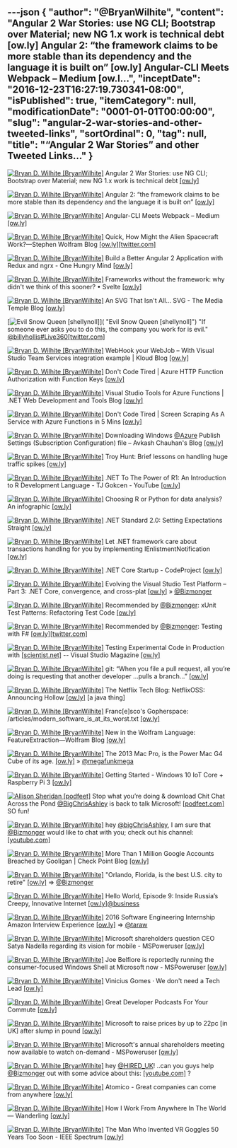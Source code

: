 ---json
{
  "author": "@BryanWilhite",
  "content": "Angular 2 War Stories: use NG CLI; Bootstrap over Material; new NG 1.x work is technical debt [ow.ly] Angular 2: “the framework claims to be more stable than its dependency and the language it is built on” [ow.ly] Angular-CLI Meets Webpack – Medium [ow.l...",
  "inceptDate": "2016-12-23T16:27:19.730341-08:00",
  "isPublished": true,
  "itemCategory": null,
  "modificationDate": "0001-01-01T00:00:00",
  "slug": "angular-2-war-stories-and-other-tweeted-links",
  "sortOrdinal": 0,
  "tag": null,
  "title": "“Angular 2 War Stories” and other Tweeted Links…"
}
---

[<img alt="Bryan D. Wilhite [BryanWilhite]" src="https://songhay.blob.core.windows.net/shared-social-twitter/BryanWilhite.jpeg">](http://t.co/UNdqV0Z1zz "Bryan D. Wilhite [BryanWilhite]") Angular 2 War Stories: use NG CLI; Bootstrap over Material; new NG 1.x work is technical debt [[ow.ly]](http://ow.ly/E2Ph306Jh0Z)

[<img alt="Bryan D. Wilhite [BryanWilhite]" src="https://songhay.blob.core.windows.net/shared-social-twitter/BryanWilhite.jpeg">](http://t.co/UNdqV0Z1zz "Bryan D. Wilhite [BryanWilhite]") Angular 2: “the framework claims to be more stable than its dependency and the language it is built on” [[ow.ly]](http://ow.ly/6qwv306JobX)

[<img alt="Bryan D. Wilhite [BryanWilhite]" src="https://songhay.blob.core.windows.net/shared-social-twitter/BryanWilhite.jpeg">](http://t.co/UNdqV0Z1zz "Bryan D. Wilhite [BryanWilhite]") Angular-CLI Meets Webpack – Medium [[ow.ly]](http://ow.ly/CGZA306J8pT)

[<img alt="Bryan D. Wilhite [BryanWilhite]" src="https://songhay.blob.core.windows.net/shared-social-twitter/BryanWilhite.jpeg">](http://t.co/UNdqV0Z1zz "Bryan D. Wilhite [BryanWilhite]") Quick, How Might the Alien Spacecraft Work?—Stephen Wolfram Blog [[ow.ly]](http://ow.ly/Ml27306LILz)[[twitter.com]](https://twitter.com/BryanWilhite/status/810802200804896769/photo/1)

[<img alt="Bryan D. Wilhite [BryanWilhite]" src="https://songhay.blob.core.windows.net/shared-social-twitter/BryanWilhite.jpeg">](http://t.co/UNdqV0Z1zz "Bryan D. Wilhite [BryanWilhite]") Build a Better Angular 2 Application with Redux and ngrx - One Hungry Mind [[ow.ly]](http://ow.ly/A3A3306JhvW)

[<img alt="Bryan D. Wilhite [BryanWilhite]" src="https://songhay.blob.core.windows.net/shared-social-twitter/BryanWilhite.jpeg">](http://t.co/UNdqV0Z1zz "Bryan D. Wilhite [BryanWilhite]") Frameworks without the framework: why didn't we think of this sooner? • Svelte [[ow.ly]](http://ow.ly/HlMo306PWIh)

[<img alt="Bryan D. Wilhite [BryanWilhite]" src="https://songhay.blob.core.windows.net/shared-social-twitter/BryanWilhite.jpeg">](http://t.co/UNdqV0Z1zz "Bryan D. Wilhite [BryanWilhite]") An SVG That Isn't All... SVG - The Media Temple Blog [[ow.ly]](http://ow.ly/q6Ct306PVLA)

[<img alt="Evil Snow Queen [shellynoll]" src="https://songhay.blob.core.windows.net/shared-social-twitter/shellynoll.jpg">]( "Evil Snow Queen [shellynoll]") "If someone ever asks you to do this, the company you work for is evil." [@billyhollis](http://twitter.com/billyhollis)[#Live360](http://twitter.com/search?q=%23Live360)[[twitter.com]](https://twitter.com/shellynoll/status/806968049274339330/photo/1)

[<img alt="Bryan D. Wilhite [BryanWilhite]" src="https://songhay.blob.core.windows.net/shared-social-twitter/BryanWilhite.jpeg">](http://t.co/UNdqV0Z1zz "Bryan D. Wilhite [BryanWilhite]") WebHook your WebJob – With Visual Studio Team Services integration example | Kloud Blog [[ow.ly]](http://ow.ly/OfMN306GN8h)

[<img alt="Bryan D. Wilhite [BryanWilhite]" src="https://songhay.blob.core.windows.net/shared-social-twitter/BryanWilhite.jpeg">](http://t.co/UNdqV0Z1zz "Bryan D. Wilhite [BryanWilhite]") Don't Code Tired | Azure HTTP Function Authorization with Function Keys [[ow.ly]](http://ow.ly/N25B306Gu54)

[<img alt="Bryan D. Wilhite [BryanWilhite]" src="https://songhay.blob.core.windows.net/shared-social-twitter/BryanWilhite.jpeg">](http://t.co/UNdqV0Z1zz "Bryan D. Wilhite [BryanWilhite]") Visual Studio Tools for Azure Functions | .NET Web Development and Tools Blog [[ow.ly]](http://ow.ly/UJk9306L0dm)

[<img alt="Bryan D. Wilhite [BryanWilhite]" src="https://songhay.blob.core.windows.net/shared-social-twitter/BryanWilhite.jpeg">](http://t.co/UNdqV0Z1zz "Bryan D. Wilhite [BryanWilhite]") Don't Code Tired | Screen Scraping As A Service with Azure Functions in 5 Mins [[ow.ly]](http://ow.ly/gFjq306L0tp)

[<img alt="Bryan D. Wilhite [BryanWilhite]" src="https://songhay.blob.core.windows.net/shared-social-twitter/BryanWilhite.jpeg">](http://t.co/UNdqV0Z1zz "Bryan D. Wilhite [BryanWilhite]") Downloading Windows [@Azure](http://twitter.com/Azure) Publish Settings (Subscription Configuration) file – Avkash Chauhan's Blog [[ow.ly]](http://ow.ly/LhrP306GLs8)

[<img alt="Bryan D. Wilhite [BryanWilhite]" src="https://songhay.blob.core.windows.net/shared-social-twitter/BryanWilhite.jpeg">](http://t.co/UNdqV0Z1zz "Bryan D. Wilhite [BryanWilhite]") Troy Hunt: Brief lessons on handling huge traffic spikes [[ow.ly]](http://ow.ly/31nC306GtYb)

[<img alt="Bryan D. Wilhite [BryanWilhite]" src="https://songhay.blob.core.windows.net/shared-social-twitter/BryanWilhite.jpeg">](http://t.co/UNdqV0Z1zz "Bryan D. Wilhite [BryanWilhite]") .NET To The Power of R1: An Introduction to R Development Language - TJ Gokcen - YouTube [[ow.ly]](http://ow.ly/Xs9A306JjI4)

[<img alt="Bryan D. Wilhite [BryanWilhite]" src="https://songhay.blob.core.windows.net/shared-social-twitter/BryanWilhite.jpeg">](http://t.co/UNdqV0Z1zz "Bryan D. Wilhite [BryanWilhite]") Choosing R or Python for data analysis? An infographic [[ow.ly]](http://ow.ly/GcQx306LBHn)

[<img alt="Bryan D. Wilhite [BryanWilhite]" src="https://songhay.blob.core.windows.net/shared-social-twitter/BryanWilhite.jpeg">](http://t.co/UNdqV0Z1zz "Bryan D. Wilhite [BryanWilhite]") .NET Standard 2.0: Setting Expectations Straight [[ow.ly]](http://ow.ly/PbJ6306GuaT)

[<img alt="Bryan D. Wilhite [BryanWilhite]" src="https://songhay.blob.core.windows.net/shared-social-twitter/BryanWilhite.jpeg">](http://t.co/UNdqV0Z1zz "Bryan D. Wilhite [BryanWilhite]") Let .NET framework care about transactions handling for you by implementing IEnlistmentNotification [[ow.ly]](http://ow.ly/WRhR306IWW9)

[<img alt="Bryan D. Wilhite [BryanWilhite]" src="https://songhay.blob.core.windows.net/shared-social-twitter/BryanWilhite.jpeg">](http://t.co/UNdqV0Z1zz "Bryan D. Wilhite [BryanWilhite]") .NET Core Startup - CodeProject [[ow.ly]](http://ow.ly/KqtO306Gugm)

[<img alt="Bryan D. Wilhite [BryanWilhite]" src="https://songhay.blob.core.windows.net/shared-social-twitter/BryanWilhite.jpeg">](http://t.co/UNdqV0Z1zz "Bryan D. Wilhite [BryanWilhite]") Evolving the Visual Studio Test Platform – Part 3: .NET Core, convergence, and cross-plat [[ow.ly]](http://ow.ly/o9J2306GuoS) » [@Bizmonger](http://twitter.com/Bizmonger)

[<img alt="Bryan D. Wilhite [BryanWilhite]" src="https://songhay.blob.core.windows.net/shared-social-twitter/BryanWilhite.jpeg">](http://t.co/UNdqV0Z1zz "Bryan D. Wilhite [BryanWilhite]") Recommended by [@Bizmonger](http://twitter.com/Bizmonger): xUnit Test Patterns: Refactoring Test Code [[ow.ly]](http://ow.ly/G5Ql306EvvM)

[<img alt="Bryan D. Wilhite [BryanWilhite]" src="https://songhay.blob.core.windows.net/shared-social-twitter/BryanWilhite.jpeg">](http://t.co/UNdqV0Z1zz "Bryan D. Wilhite [BryanWilhite]") Recommended by [@Bizmonger](http://twitter.com/Bizmonger): Testing with F# [[ow.ly]](http://ow.ly/vHlr306EvjH)[[twitter.com]](https://twitter.com/BryanWilhite/status/808733876206141440/photo/1)

[<img alt="Bryan D. Wilhite [BryanWilhite]" src="https://songhay.blob.core.windows.net/shared-social-twitter/BryanWilhite.jpeg">](http://t.co/UNdqV0Z1zz "Bryan D. Wilhite [BryanWilhite]") Testing Experimental Code in Production with [[scientist.net]](http://Scientist.NET) -- Visual Studio Magazine [[ow.ly]](http://ow.ly/sQlu306L0mi)

[<img alt="Bryan D. Wilhite [BryanWilhite]" src="https://songhay.blob.core.windows.net/shared-social-twitter/BryanWilhite.jpeg">](http://t.co/UNdqV0Z1zz "Bryan D. Wilhite [BryanWilhite]") git: “When you file a pull request, all you’re doing is requesting that another developer …pulls a branch…” [[ow.ly]](http://ow.ly/yDBL306J5Xv)

[<img alt="Bryan D. Wilhite [BryanWilhite]" src="https://songhay.blob.core.windows.net/shared-social-twitter/BryanWilhite.jpeg">](http://t.co/UNdqV0Z1zz "Bryan D. Wilhite [BryanWilhite]") The Netflix Tech Blog: NetflixOSS: Announcing Hollow [[ow.ly]](http://ow.ly/l32G306PWdP) [a java thing] 

[<img alt="Bryan D. Wilhite [BryanWilhite]" src="https://songhay.blob.core.windows.net/shared-social-twitter/BryanWilhite.jpeg">](http://t.co/UNdqV0Z1zz "Bryan D. Wilhite [BryanWilhite]") Franc[e]sco's Gopherspace: /articles/modern_software_is_at_its_worst.txt [[ow.ly]](http://ow.ly/ilyi306DPjh)

[<img alt="Bryan D. Wilhite [BryanWilhite]" src="https://songhay.blob.core.windows.net/shared-social-twitter/BryanWilhite.jpeg">](http://t.co/UNdqV0Z1zz "Bryan D. Wilhite [BryanWilhite]") New in the Wolfram Language: FeatureExtraction—Wolfram Blog [[ow.ly]](http://ow.ly/ODmx306LHY4)

[<img alt="Bryan D. Wilhite [BryanWilhite]" src="https://songhay.blob.core.windows.net/shared-social-twitter/BryanWilhite.jpeg">](http://t.co/UNdqV0Z1zz "Bryan D. Wilhite [BryanWilhite]") The 2013 Mac Pro, is the Power Mac G4 Cube of its age. [[ow.ly]](http://ow.ly/fx6S306GtDO) » [@megafunkmega](http://twitter.com/megafunkmega)

[<img alt="Bryan D. Wilhite [BryanWilhite]" src="https://songhay.blob.core.windows.net/shared-social-twitter/BryanWilhite.jpeg">](http://t.co/UNdqV0Z1zz "Bryan D. Wilhite [BryanWilhite]") Getting Started - Windows 10 IoT Core + Raspberry Pi 3 [[ow.ly]](http://ow.ly/gf2e306Ls2L)

[<img alt="Allison Sheridan [podfeet]" src="https://songhay.blob.core.windows.net/shared-social-twitter/podfeet.jpg">](http://t.co/7BrIfzMZt7 "Allison Sheridan [podfeet]") Stop what you’re doing &amp; download Chit Chat Across the Pond [@BigChrisAshley](http://twitter.com/BigChrisAshley) is back to talk Microsoft! [[podfeet.com]](http://www.podfeet.com/blog/2016/12/ccatp-468/) SO fun! 

[<img alt="Bryan D. Wilhite [BryanWilhite]" src="https://songhay.blob.core.windows.net/shared-social-twitter/BryanWilhite.jpeg">](http://t.co/UNdqV0Z1zz "Bryan D. Wilhite [BryanWilhite]") hey [@bigChrisAshley](http://twitter.com/bigChrisAshley), I am sure that [@Bizmonger](http://twitter.com/Bizmonger) would like to chat with you; check out his channel: [[youtube.com]](https://www.youtube.com/user/Bizmonger)

[<img alt="Bryan D. Wilhite [BryanWilhite]" src="https://songhay.blob.core.windows.net/shared-social-twitter/BryanWilhite.jpeg">](http://t.co/UNdqV0Z1zz "Bryan D. Wilhite [BryanWilhite]") More Than 1 Million Google Accounts Breached by Gooligan | Check Point Blog [[ow.ly]](http://ow.ly/9Z6a306Gtf0)

[<img alt="Bryan D. Wilhite [BryanWilhite]" src="https://songhay.blob.core.windows.net/shared-social-twitter/BryanWilhite.jpeg">](http://t.co/UNdqV0Z1zz "Bryan D. Wilhite [BryanWilhite]") "Orlando, Florida, is the best U.S. city to retire" [[ow.ly]](http://ow.ly/ycts3076Gvs) =&gt; [@Bizmonger](http://twitter.com/Bizmonger)

[<img alt="Bryan D. Wilhite [BryanWilhite]" src="https://songhay.blob.core.windows.net/shared-social-twitter/BryanWilhite.jpeg">](http://t.co/UNdqV0Z1zz "Bryan D. Wilhite [BryanWilhite]") Hello World, Episode 9: Inside Russia’s Creepy, Innovative Internet [[ow.ly]](http://ow.ly/U3Dk306GW61)[@business](http://twitter.com/business)

[<img alt="Bryan D. Wilhite [BryanWilhite]" src="https://songhay.blob.core.windows.net/shared-social-twitter/BryanWilhite.jpeg">](http://t.co/UNdqV0Z1zz "Bryan D. Wilhite [BryanWilhite]") 2016 Software Engineering Internship Amazon Interview Experience [[ow.ly]](http://ow.ly/l7NG306GVZa) =&gt; [@taraw](http://twitter.com/taraw)

[<img alt="Bryan D. Wilhite [BryanWilhite]" src="https://songhay.blob.core.windows.net/shared-social-twitter/BryanWilhite.jpeg">](http://t.co/UNdqV0Z1zz "Bryan D. Wilhite [BryanWilhite]") Microsoft shareholders question CEO Satya Nadella regarding its vision for mobile - MSPoweruser [[ow.ly]](http://ow.ly/yJpP306GWKy)

[<img alt="Bryan D. Wilhite [BryanWilhite]" src="https://songhay.blob.core.windows.net/shared-social-twitter/BryanWilhite.jpeg">](http://t.co/UNdqV0Z1zz "Bryan D. Wilhite [BryanWilhite]") Joe Belfiore is reportedly running the consumer-focused Windows Shell at Microsoft now - MSPoweruser [[ow.ly]](http://ow.ly/66OI306GWRy)

[<img alt="Bryan D. Wilhite [BryanWilhite]" src="https://songhay.blob.core.windows.net/shared-social-twitter/BryanWilhite.jpeg">](http://t.co/UNdqV0Z1zz "Bryan D. Wilhite [BryanWilhite]") Vinicius Gomes · We don't need a Tech Lead [[ow.ly]](http://ow.ly/pBAY306KZYE)

[<img alt="Bryan D. Wilhite [BryanWilhite]" src="https://songhay.blob.core.windows.net/shared-social-twitter/BryanWilhite.jpeg">](http://t.co/UNdqV0Z1zz "Bryan D. Wilhite [BryanWilhite]") Great Developer Podcasts For Your Commute [[ow.ly]](http://ow.ly/J9a8306IWG5)

[<img alt="Bryan D. Wilhite [BryanWilhite]" src="https://songhay.blob.core.windows.net/shared-social-twitter/BryanWilhite.jpeg">](http://t.co/UNdqV0Z1zz "Bryan D. Wilhite [BryanWilhite]") Microsoft to raise prices by up to 22pc [in UK] after slump in pound [[ow.ly]](http://ow.ly/b5ZM306HsCR)

[<img alt="Bryan D. Wilhite [BryanWilhite]" src="https://songhay.blob.core.windows.net/shared-social-twitter/BryanWilhite.jpeg">](http://t.co/UNdqV0Z1zz "Bryan D. Wilhite [BryanWilhite]") Microsoft's annual shareholders meeting now available to watch on-demand - MSPoweruser [[ow.ly]](http://ow.ly/xcvl306L0DH)

[<img alt="Bryan D. Wilhite [BryanWilhite]" src="https://songhay.blob.core.windows.net/shared-social-twitter/BryanWilhite.jpeg">](http://t.co/UNdqV0Z1zz "Bryan D. Wilhite [BryanWilhite]") hey [@HIRED_UK](http://twitter.com/HIRED_UK)! ..can you guys help [@Bizmonger](http://twitter.com/Bizmonger) out with some advice about this: [[youtube.com]](https://www.youtube.com/watch?v=DeOJ7JU3yic&t=3s) ? 

[<img alt="Bryan D. Wilhite [BryanWilhite]" src="https://songhay.blob.core.windows.net/shared-social-twitter/BryanWilhite.jpeg">](http://t.co/UNdqV0Z1zz "Bryan D. Wilhite [BryanWilhite]") Atomico - Great companies can come from anywhere [[ow.ly]](http://ow.ly/qYJe306NzKU)

[<img alt="Bryan D. Wilhite [BryanWilhite]" src="https://songhay.blob.core.windows.net/shared-social-twitter/BryanWilhite.jpeg">](http://t.co/UNdqV0Z1zz "Bryan D. Wilhite [BryanWilhite]") How I Work From Anywhere In The World — Wanderling [[ow.ly]](http://ow.ly/WywG306LI2n)

[<img alt="Bryan D. Wilhite [BryanWilhite]" src="https://songhay.blob.core.windows.net/shared-social-twitter/BryanWilhite.jpeg">](http://t.co/UNdqV0Z1zz "Bryan D. Wilhite [BryanWilhite]") The Man Who Invented VR Goggles 50 Years Too Soon - IEEE Spectrum [[ow.ly]](http://ow.ly/vnIZ306Joqd)
